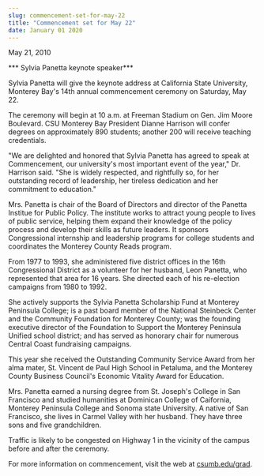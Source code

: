 ```yaml
---
slug: commencement-set-for-may-22
title: "Commencement set for May 22"
date: January 01 2020
---
```


  
<p>May 21, 2010</p>
<p>*** Sylvia Panetta keynote speaker***</p>
<p>
  Sylvia Panetta will give the keynote address at California State University,
  Monterey Bay's 14th annual commencement ceremony on Saturday, May 22.
</p>
<p>
  The ceremony will begin at 10 a.m. at Freeman Stadium on Gen. Jim Moore
  Boulevard. CSU Monterey Bay President Dianne Harrison will confer degrees on
  approximately 890 students; another 200 will receive teaching credentials.
</p>
<p>
  "We are delighted and honored that Sylvia Panetta has agreed to speak at
  Commencement, our university's most important event of the year," Dr. Harrison
  said. "She is widely respected, and rightfully so, for her outstanding record
  of leadership, her tireless dedication and her commitment to education."
</p>
<p>
  Mrs. Panetta is chair of the Board of Directors and director of the Panetta
  Institue for Public Policy. The institute works to attract young people to
  lives of public service, helping them expand their knowledge of the policy
  process and develop their skills as future leaders. It sponsors Congressional
  internship and leadership programs for college students and coordinates the
  Monterey County Reads program.
</p>
<p>
  From 1977 to 1993, she administered five district offices in the 16th
  Congressional District as a volunteer for her husband, Leon Panetta, who
  represented that area for 16 years. She directed each of his re-election
  campaigns from 1980 to 1992.
</p>
<p>
  She actively supports the Sylvia Panetta Scholarship Fund at Monterey
  Peninsula College; is a past board member of the National Steinbeck Center and
  the Community Foundation for Monterey County; was the founding executive
  director of the Foundation to Support the Monterey Peninsula Unified school
  district; and has served as honorary chair for numerous Central Coast
  fundraising campaigns.
</p>
<p>
  This year she received the Outstanding Community Service Award from her alma
  mater, St. Vincent de Paul High School in Petaluma, and the Monterey County
  Business Council's Economic Vitality Award for Education.
</p>
<p>
  Mrs. Panetta earned a nursing degree from St. Joseph's College in San
  Francisco and studied humanities at Dominican College of Caifornia, Monterey
  Peninsula College and Sonoma state University. A native of San Francisco, she
  lives in Carmel Valley with her husband. They have three sons and five
  grandchildren.
</p>
<p>
  Traffic is likely to be congested on Highway 1 in the vicinity of the campus
  before and after the ceremony.
</p>
<p>
  For more information on commencement, visit the web at
  <a href="https://csumb.edu/grad">csumb.edu/grad</a>.
</p>
<p></p>
<p></p>
 
